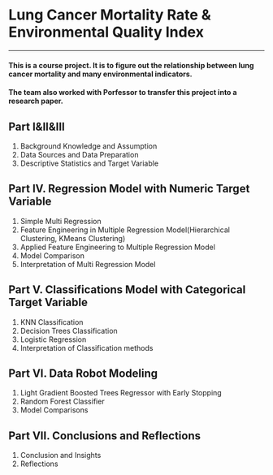 Lung Cancer Mortality Rate & Environmental Quality Index
==============

****
#### This is a course project. It is to figure out the relationship between lung cancer mortality and many environmental indicators.

#### The team also worked with Porfessor to transfer this project into a research paper.

##  Part I&II&III
1. Background Knowledge and Assumption
2. Data Sources and Data Preparation
3. Descriptive Statistics and Target Variable

##  Part IV. Regression Model with Numeric Target Variable
1. Simple Multi Regression
2. Feature Engineering in Multiple Regression Model(Hierarchical Clustering, KMeans Clustering)
3. Applied Feature Engineering to Multiple Regression Model
4. Model Comparison
5. Interpretation of Multi Regression Model

##  Part V. Classifications Model with Categorical Target Variable
1. KNN Classification 
2. Decision Trees Classification
3. Logistic Regression
4. Interpretation of Classification methods

##  Part VI. Data Robot Modeling
1. Light Gradient Boosted Trees Regressor with Early Stopping
2. Random Forest Classifier
3. Model Comparisons

##  Part VII. Conclusions and Reflections
1. Conclusion and Insights
2. Reflections

